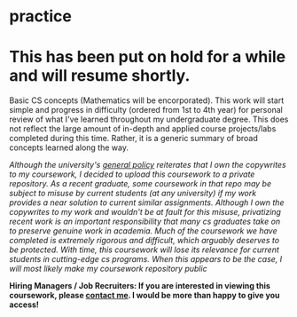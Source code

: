 # practice

# This has been put on hold for a while and will resume shortly. 

Basic CS concepts (Mathematics will be encorporated). This work will start simple and progress in difficulty (ordered from 1st to 4th year) for personal review of what I've learned throughout my undergraduate degree. This does not reflect the large amount of in-depth and applied course projects/labs completed during this time. Rather, it is a generic summary of broad concepts learned along the way.

*Although the university's [general policy](https://policy.umn.edu/research/copyright) reiterates that I own the copywrites to my coursework, I decided to upload this coursework to a private repository. As a recent graduate, some coursework in that repo may be subject to misuse by current students (at any university) if my work provides a near solution to current similar assignments. Although I own the copywrites to my work and wouldn't be at fault for this misuse, privatizing recent work is an important responsibility that many cs graduates take on to preserve genuine work in academia. Much of the coursework we have completed is extremely rigorous and difficult, which arguably deserves to be protected. With time, this coursework will lose its relevance for current students in cutting-edge cs programs. When this appears to be the case, I will most likely make my coursework repository public*

**Hiring Managers / Job Recruiters: If you are interested in viewing this coursework, please [contact me](https://www.clpieper.com/contact.html). I would be more than happy to give you access!**
